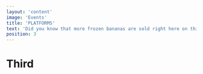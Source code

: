 ```yaml
---
layout: 'content'
image: 'Events'
title: 'PLATFORMS'
text: 'Did you know that more frozen bananas are sold right here on this boardwalk than anywhere in the OC?'
position: 3
---
```


# Third #